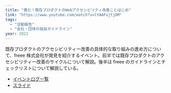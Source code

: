 ```yaml
---
title: "春だ！既存プロダクトのWebアクセシビリティ改善ことはじめ"
link: "https://www.youtube.com/watch?v=lYAAFxjtjDM"
tags:
  - "活動報告"
  - "会社・団体の独自ガイドライン"
year: 2021
---
```


既存プロダクトのアクセシビリティー改善の具体的な取り組みの進め方について、freee 株式会社が発見を紹介するイベント。前半では既存プロダクトのアクセシビリティー改善のサイクルについて解説。後半は freee のガイドラインとチェックリストについて解説している。

- [イベントログ一覧](https://logmi.jp/events/2772)
- [スライド](https://speakerdeck.com/magi1125/chun-da-ji-cun-purodakutofalsewebakusesibiriteigai-shan-kotohazime)
